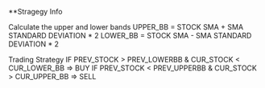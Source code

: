 **Stragegy Info

Calculate the upper and lower bands
UPPER_BB = STOCK SMA + SMA STANDARD DEVIATION * 2
LOWER_BB = STOCK SMA - SMA STANDARD DEVIATION * 2

Trading Strategy
IF PREV_STOCK > PREV_LOWERBB & CUR_STOCK < CUR_LOWER_BB => BUY
IF PREV_STOCK < PREV_UPPERBB & CUR_STOCK > CUR_UPPER_BB => SELL
